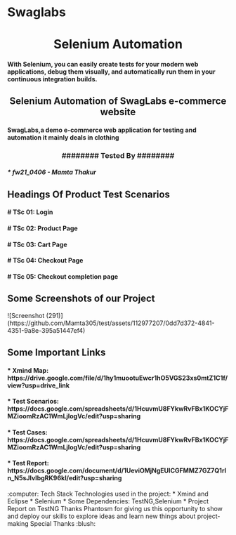 # Swaglabs
<h1 align="center" id="title">Selenium Automation</h1>
<h4>With Selenium, you can easily create tests for your modern web applications, debug them visually, and automatically run them in your continuous integration builds.</h4>
<h2 align="center" id="title">Selenium Automation of SwagLabs e-commerce website</h2>
<h4 id="description">SwagLabs,a demo e-commerce web application for testing and automation it mainly deals in clothing </h4>
<h3 align="center" id="title">######## Tested By ########</h3>
<h5>* fw21_0406 - Mamta Thakur</h5>
<h2>Headings Of Product Test Scenarios</h2>
<h4># TSc 01: Login</h4>
<h4># TSc 02: Product Page</h4>
<h4># TSc 03: Cart Page</h4>
<h4># TSc 04: Checkout Page </h4>
<h4># TSc 05: Checkout completion page</h4>
<h2>Some Screenshots of our Project</h2>
![Screenshot (291)](https://github.com/Mamta305/test/assets/112977207/0dd7d372-4841-4351-9a8e-395a51447ef4)
<h2>Some Important Links</h2>
<h4>* Xmind Map: https://drive.google.com/file/d/1hy1muootuEwcr1hO5VGS23xs0mtZ1C1f/view?usp=drive_link</h4>
<h4>* Test Scenarios: https://docs.google.com/spreadsheets/d/1HcuvmU8FYkwRvFBx1KOCYjFMZioomRzAC1WmLjIogVc/edit?usp=sharing</h4>
<h4>* Test Cases: https://docs.google.com/spreadsheets/d/1HcuvmU8FYkwRvFBx1KOCYjFMZioomRzAC1WmLjIogVc/edit?usp=sharing</h4>
<h4>* Test Report: https://docs.google.com/document/d/1UeviOMjNgEUlCGFMMZ7GZ7Q1rIn_N5sJlvlbgRK96kI/edit?usp=sharing</h4>
:computer: Tech Stack
Technologies used in the project:
*   Xmind and Eclipse
*   Selenium
*   Some Dependencies: TestNG,Selenium
*   Project Report on TestNG
Thanks Phantosm for giving us this opportunity to show and deploy our skills to explore ideas and learn new things about project-making
Special Thanks  :blush:


